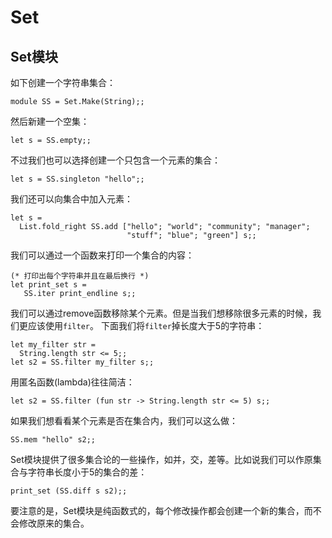 <!-- ((! set title Set !)) ((! set learn !)) -->
<!-- ((! set center !)) -->

# Set

## Set模块
如下创建一个字符串集合：

```ocamltop
module SS = Set.Make(String);;
```
然后新建一个空集：

```ocamltop
let s = SS.empty;;
```
不过我们也可以选择创建一个只包含一个元素的集合：

```ocamltop
let s = SS.singleton "hello";;
```
我们还可以向集合中加入元素：

```ocamltop
let s =
  List.fold_right SS.add ["hello"; "world"; "community"; "manager";
                          "stuff"; "blue"; "green"] s;;
```
我们可以通过一个函数来打印一个集合的内容：

```ocamltop
(* 打印出每个字符串并且在最后换行 *)
let print_set s = 
   SS.iter print_endline s;;
```
我们可以通过remove函数移除某个元素。但是当我们想移除很多元素的时候，我们更应该使用`filter`。
下面我们将`filter`掉长度大于5的字符串：

```ocamltop
let my_filter str =
  String.length str <= 5;;
let s2 = SS.filter my_filter s;;
```

用匿名函数(lambda)往往简洁：

```ocamltop
let s2 = SS.filter (fun str -> String.length str <= 5) s;;
```
如果我们想看看某个元素是否在集合内，我们可以这么做：

```ocamltop
SS.mem "hello" s2;;
```

Set模块提供了很多集合论的一些操作，如并，交，差等。比如说我们可以作原集合与字符串长度小于5的集合的差：

```ocamltop
print_set (SS.diff s s2);;
```
要注意的是，Set模块是纯函数式的，每个修改操作都会创建一个新的集合，而不会修改原来的集合。


